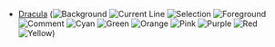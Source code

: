- [Dracula](https://github.com/dracula/dracula-theme/) (![Background](https://camo.githubusercontent.com/bd3a4f0e9d0c20297fd250f404522eb8c2e1db69/68747470733a2f2f64726163756c617468656d652e636f6d2f6173736574732f696d672f636f6c6f722d626f7865732f6261636b67726f756e642e706e67) ![Current Line](https://camo.githubusercontent.com/d86d7b5620843fbf6d78e08fcd651d5dfbb100e2/68747470733a2f2f64726163756c617468656d652e636f6d2f6173736574732f696d672f636f6c6f722d626f7865732f63757272656e745f6c696e652e706e67) ![Selection](https://camo.githubusercontent.com/dae2861949503e9c5bb229dfc47d6549b8a9d197/68747470733a2f2f64726163756c617468656d652e636f6d2f6173736574732f696d672f636f6c6f722d626f7865732f73656c656374696f6e2e706e67) ![Foreground](https://camo.githubusercontent.com/61ca8331ce1ef0f2d25c76cae6bcf5fe20911e4e/68747470733a2f2f64726163756c617468656d652e636f6d2f6173736574732f696d672f636f6c6f722d626f7865732f666f726567726f756e642e706e67) ![Comment](https://camo.githubusercontent.com/fdebc1cd0a0f0793d3ed862009753cfb0a6166d1/68747470733a2f2f64726163756c617468656d652e636f6d2f6173736574732f696d672f636f6c6f722d626f7865732f636f6d6d656e742e706e67) ![Cyan](https://camo.githubusercontent.com/55fc577c90c694406cb78f994b1e47db6cfb383c/68747470733a2f2f64726163756c617468656d652e636f6d2f6173736574732f696d672f636f6c6f722d626f7865732f6379616e2e706e67) ![Green](https://camo.githubusercontent.com/e528fe525070ca5f4cf73502bee0a81a72d2f29c/68747470733a2f2f64726163756c617468656d652e636f6d2f6173736574732f696d672f636f6c6f722d626f7865732f677265656e2e706e67) ![Orange](https://camo.githubusercontent.com/263eb97487bd4d4b26fe1d8a913a386ffcf8218a/68747470733a2f2f64726163756c617468656d652e636f6d2f6173736574732f696d672f636f6c6f722d626f7865732f6f72616e67652e706e67) ![Pink](https://camo.githubusercontent.com/263eb97487bd4d4b26fe1d8a913a386ffcf8218a/68747470733a2f2f64726163756c617468656d652e636f6d2f6173736574732f696d672f636f6c6f722d626f7865732f6f72616e67652e706e67) ![Purple](https://camo.githubusercontent.com/b2ab18da3bfd3c4ccba997e36147fb6be89c1ef0/68747470733a2f2f64726163756c617468656d652e636f6d2f6173736574732f696d672f636f6c6f722d626f7865732f707572706c652e706e67) ![Red](https://camo.githubusercontent.com/f3ebf1e4be7bbd43398f1eb42380f3991b40bcd6/68747470733a2f2f64726163756c617468656d652e636f6d2f6173736574732f696d672f636f6c6f722d626f7865732f7265642e706e67) ![Yellow](https://camo.githubusercontent.com/0883ac849832c1726fb8dc8fc0db113655f4112e/68747470733a2f2f64726163756c617468656d652e636f6d2f6173736574732f696d672f636f6c6f722d626f7865732f79656c6c6f772e706e67))